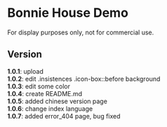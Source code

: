 # Bonnie House Demo
For display purposes only, not for commercial use.

## Version
**1.0.1**: upload
<br>
**1.0.2**: edit .insistences .icon-box::before background
<br>
**1.0.3**: edit some color
<br>
**1.0.4**: create README.md
<br>
**1.0.5**: added chinese version page
<br>
**1.0.6**: change index language
<br>
**1.0.7**: added error_404 page, bug fixed
<br>